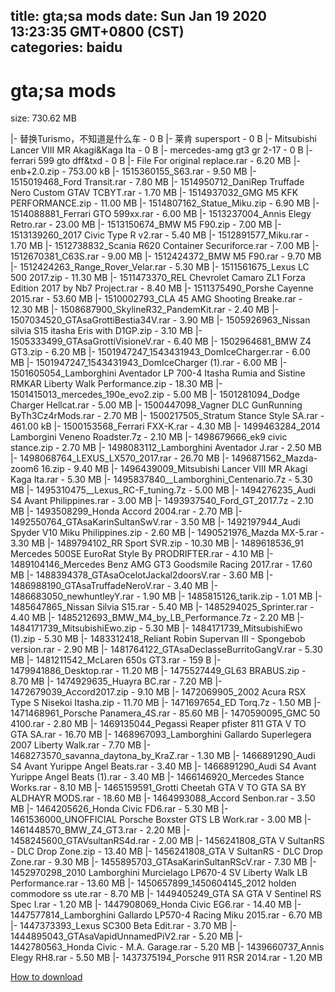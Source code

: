 
title: gta;sa mods
date: Sun Jan 19 2020 13:23:35 GMT+0800 (CST)    
categories: baidu
---

# gta;sa mods
size: 730.62 MB
 
 
|- 替换Turismo，不知道是什么车 - 0 B
|- 莱肯 supersport - 0 B
|- Mitsubishi Lancer VIII MR Akagi&Kaga Ita - 0 B
|- mercedes-amg gt3 gr 2-17 - 0 B
|- ferrari 599 gto dff&txd - 0 B
|- File For original replace.rar - 6.20 MB
|- enb+2.0.zip - 753.00 kB
|- 1515360155_S63.rar - 9.50 MB
|- 1515019468_Ford Transit.rar - 7.80 MB
|- 1514950712_DaniRep Truffade Nero Custom GTAV  TCBYT.rar - 1.70 MB
|- 1514937032_GMG M5 KFK PERFORMANCE.zip - 11.00 MB
|- 1514807162_Statue_Miku.zip - 6.90 MB
|- 1514088881_Ferrari GTO 599xx.rar - 6.00 MB
|- 1513237004_Annis Elegy Retro.rar - 23.00 MB
|- 1513150674_BMW M5 F90.zip - 7.00 MB
|- 1513139260_2017 Civic Type R v2.rar - 5.40 MB
|- 1512891577_Miku.rar - 1.70 MB
|- 1512738832_Scania R620 Container Securiforce.rar - 7.00 MB
|- 1512670381_C63S.rar - 9.00 MB
|- 1512424372_BMW M5 F90.rar - 9.70 MB
|- 1512424263_Range_Rover_Velar.rar - 5.30 MB
|- 1511561675_Lexus LC 500 2017.zip - 11.30 MB
|- 1511473370_REL Chevrolet Camaro ZL1 Forza Edition 2017 by Nb7 Project.rar - 8.40 MB
|- 1511375490_Porshe Cayenne 2015.rar - 53.60 MB
|- 1510002793_CLA 45 AMG Shooting Breake.rar - 12.30 MB
|- 1508687900_SkylineR32_PandemKit.rar - 2.40 MB
|- 1507034520_GTAsaGrottiBestia34V.rar - 3.90 MB
|- 1505926963_Nissan silvia S15 itasha Eris with D1GP.zip - 3.10 MB
|- 1505333499_GTAsaGrottiVisioneV.rar - 6.40 MB
|- 1502964681_BMW Z4 GT3.zip - 6.20 MB
|- 1501947247_1543431943_DomIceCharger.rar - 6.00 MB
|- 1501947247_1543431943_DomIceCharger (1).rar - 6.00 MB
|- 1501605054_Lamborghini Aventador LP 700-4 Itasha Rumia and Sistine RMKAR Liberty Walk Performance.zip - 18.30 MB
|- 1501415013_mercedes_190e_evo2.zip - 5.00 MB
|- 1501281094_Dodge Charger Hellcat.rar - 5.00 MB
|- 1500447098_Vagner DLC GunRunning ByTh3Cz4rMods.rar - 2.70 MB
|- 1500217505_Stratum Stance Style SA.rar - 461.00 kB
|- 1500153568_Ferrari FXX-K.rar - 4.30 MB
|- 1499463284_2014 Lamborgini Veneno Roadster.7z - 2.10 MB
|- 1498679666_ek9 civic stance.zip - 2.70 MB
|- 1498083112_Lamborghini Aventador J.rar - 2.50 MB
|- 1498068764_LEXUS_LX570_2017.rar - 26.70 MB
|- 1496871562_Mazda-zoom6 16.zip - 9.40 MB
|- 1496439009_Mitsubishi Lancer VIII MR Akagi Kaga Ita.rar - 5.30 MB
|- 1495837840__Lamborghini_Centenario.7z - 5.30 MB
|- 1495310475__Lexus_RC-F_tuning.7z - 5.00 MB
|- 1494276235_Audi S4 Avant Philippines.rar - 3.00 MB
|- 1493937540_Ford_GT_2017.7z - 2.10 MB
|- 1493508299_Honda Accord 2004.rar - 2.70 MB
|- 1492550764_GTAsaKarinSultanSwV.rar - 3.50 MB
|- 1492197944_Audi Spyder V10 Miku Philippines.zip - 2.60 MB
|- 1490521976_Mazda MX-5.rar - 3.30 MB
|- 1489794102_RR Sport SVR.zip - 10.30 MB
|- 1489618536_91 Mercedes 500SE EuroRat Style By PRODRIFTER.rar - 4.10 MB
|- 1489104146_Mercedes Benz AMG GT3 Goodsmile Racing 2017.rar - 17.60 MB
|- 1488394378_GTAsaOcelotJackal2doorsV.rar - 3.60 MB
|- 1486988190_GTAsaTruffadeNeroV.rar - 3.40 MB
|- 1486683050_newhuntleyY.rar - 1.90 MB
|- 1485815126_tarik.zip - 1.01 MB
|- 1485647865_Nissan Silvia S15.rar - 5.40 MB
|- 1485294025_Sprinter.rar - 4.40 MB
|- 1485212693_BMW_M4_by_LB_Performance.7z - 2.20 MB
|- 1484171739_MitsubishiEwo.zip - 5.30 MB
|- 1484171739_MitsubishiEwo (1).zip - 5.30 MB
|- 1483312418_Reliant Robin Supervan III - Spongebob version.rar - 2.90 MB
|- 1481764122_GTAsaDeclasseBurritoGangV.rar - 5.30 MB
|- 1481211542_McLaren 650s GT3.rar - 159 B
|- 1479941886_Desktop.rar - 11.20 MB
|- 1475527449_GL63 BRABUS.zip - 8.70 MB
|- 1474929635_Huayra BC.rar - 7.20 MB
|- 1472679039_Accord2017.zip - 9.10 MB
|- 1472069905_2002 Acura RSX Type S Nisekoi Itasha.zip - 11.70 MB
|- 1471697654_ED Torq.7z - 1.50 MB
|- 1471468961_Porsche Panamera_4S.rar - 85.60 MB
|- 1470590095_GMC  50  4100.rar - 2.80 MB
|- 1469135044_Pegassi Reaper pfister 811 GTA V TO GTA SA.rar - 16.70 MB
|- 1468967093_Lamborghini Gallardo Superlegera 2007 Liberty Walk.rar - 7.70 MB
|- 1468273570_savanna_daytona_by_KraZ.rar - 1.30 MB
|- 1466891290_Audi S4 Avant Yurippe Angel Beats.rar - 3.40 MB
|- 1466891290_Audi S4 Avant Yurippe Angel Beats (1).rar - 3.40 MB
|- 1466146920_Mercedes Stance Works.rar - 8.10 MB
|- 1465159591_Grotti Cheetah GTA V TO GTA SA BY ALDHAYR MODS.rar - 18.60 MB
|- 1464993088_Accord Senbon.rar - 3.50 MB
|- 1464205626_Honda Civic FD6.rar - 5.30 MB
|- 1461536000_UNOFFICIAL Porsche Boxster GTS LB Work.rar - 3.00 MB
|- 1461448570_BMW_Z4_GT3.rar - 2.20 MB
|- 1458245600_GTAVsultanRS4d.rar - 2.00 MB
|- 1456241808_GTA V SultanRS - DLC Drop Zone.zip - 13.40 MB
|- 1456241808_GTA V SultanRS - DLC Drop Zone.rar - 9.30 MB
|- 1455895703_GTAsaKarinSultanRScV.rar - 7.30 MB
|- 1452970298_2010 Lamborghini Murcielago LP670-4 SV Liberty Walk LB Performance.rar - 13.60 MB
|- 1450657899_1450604145_2012 holden commodore ss ute.rar - 8.70 MB
|- 1449405249_GTA SA GTA V Sentinel RS Spec I.rar - 1.20 MB
|- 1447908069_Honda Civic EG6.rar - 14.40 MB
|- 1447577814_Lamborghini Gallardo LP570-4 Racing Miku 2015.rar - 6.70 MB
|- 1447373393_Lexus SC300 Beta Edit.rar - 3.70 MB
|- 1444895043_GTAsaVapidUnnamedPiV2.rar - 5.20 MB
|- 1442780563_Honda Civic - M.A. Garage.rar - 5.20 MB
|- 1439660737_Annis Elegy RH8.rar - 5.50 MB
|- 1437375194_Porsche 911 RSR 2014.rar - 1.20 MB

[How to download](https://bpcam.bemobtrk.com/go/2ceec3aa-1ca2-46d6-b9ff-aaa5c184517c?jno=700)